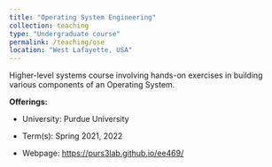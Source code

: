 ```yaml
---
title: "Operating System Engineering"
collection: teaching
type: "Undergraduate course"
permalink: /teaching/ose
location: "West Lafayette, USA"
---
```


Higher-level systems course involving hands-on exercises in building various
components of an Operating System.

**Offerings:**

* University: Purdue University

* Term(s): Spring 2021, 2022

* Webpage: https://purs3lab.github.io/ee469/

